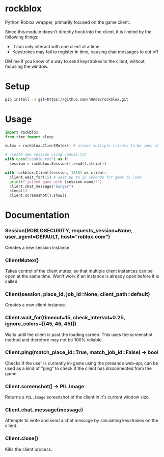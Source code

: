 # rockblox
Python Roblox wrapper, primarily focused on the game client.

Since this module doesn't directly hook into the client, it is limited by the following things:
- It can only interact with one client at a time
- Keystrokes may fail to register in time, causing chat messages to cut off

DM me if you know of a way to send keystrokes to the client, without focusing the window.

# Setup
```bash
pip install -U git+https://github.com/h0nde/rockblox.git
```

# Usage
```python
import rockblox
from time import sleep

mutex = rockblox.ClientMutex() # allows multiple clients to be open at once

# create new session using cookie.txt
with open("cookie.txt") as f:
  session = rockblox.Session(f.read().strip())

with rockblox.Client(session, 1818) as client:
  client.wait_for(15) # wait up to 15 seconds for game to load
  print(f"joined game with {session.name}!")
  client.chat_message("burger")
  sleep(1)
  client.screenshot().show()
```

# Documentation
### Session(ROBLOSECURITY, requests_session=None, user_agent=DEFAULT, host="roblox.com")
Creates a new session instance.

### ClientMutex()
Takes control of the client mutex, so that multiple client instances can be open at the same time. Won't work if an instance is already open before it is called.

### Client(session, place_id, job_id=None, client_path=default)
Creates a new client instance.

### Client.wait_for(timeout=15, check_interval=0.25, ignore_colors=\[(45, 45, 45)])
Waits until the client is past the loading screen. This uses the screenshot method and therefore may not be 100% reliable.

### Client.ping(match_place_id=True, match_job_id=False) -> bool
Checks if the user is currently in-game using the presence web-api, can be used as a kind of "ping" to check if the client has disconnected from the game.

### Client.screenshot() -> PIL.Image
Returns a `PIL.Image` screenshot of the client in it's current window size.

### Client.chat_message(message)
Attempts to write and send a chat message by simulating keystrokes on the client.

### Client.close()
Kills the client process.
